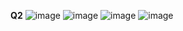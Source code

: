 **Q2**
![image](https://github.com/user-attachments/assets/8320f6e8-b087-42aa-998d-04ab2619e7b3)
![image](https://github.com/user-attachments/assets/25152c7e-f648-402f-be32-1604b76463ae)
![image](https://github.com/user-attachments/assets/15e988c6-8b35-4364-9269-11344face367)
![image](https://github.com/user-attachments/assets/761dbc01-2476-4f91-86b5-321382fe2d6e)


